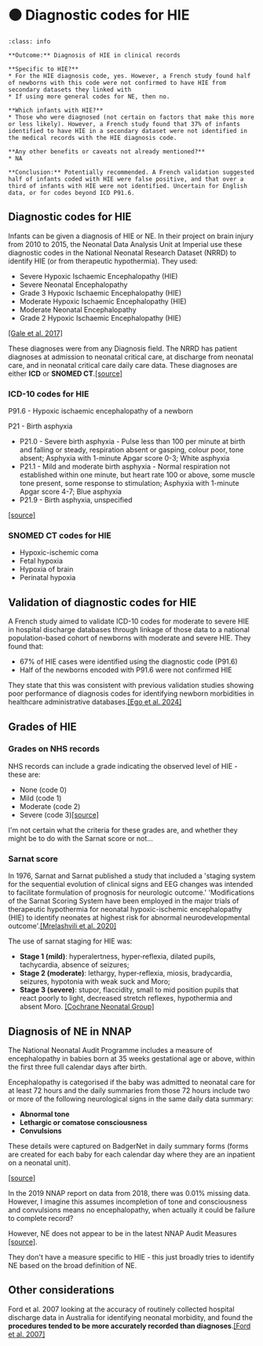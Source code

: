 # 🟠 Diagnostic codes for HIE

`````{admonition} Executive summary
:class: info

**Outcome:** Diagnosis of HIE in clinical records

**Specific to HIE?**
* For the HIE diagnosis code, yes. However, a French study found half of newborns with this code were not confirmed to have HIE from secondary datasets they linked with
* If using more general codes for NE, then no.

**Which infants with HIE?**
* Those who were diagnosed (not certain on factors that make this more or less likely). However, a French study found that 37% of infants identified to have HIE in a secondary dataset were not identified in the medical records with the HIE diagnosis code.

**Any other benefits or caveats not already mentioned?**
* NA

**Conclusion:** Potentially recommended. A French validation suggested half of infants coded with HIE were false positive, and that over a third of infants with HIE were not identified. Uncertain for English data, or for codes beyond ICD P91.6.
`````

## Diagnostic codes for HIE

Infants can be given a diagnosis of HIE or NE. In their project on brain injury from 2010 to 2015, the Neonatal Data Analysis Unit at Imperial use these diagnostic codes in the National Neonatal Research Dataset (NRRD) to identify HIE (or from therapeutic hypothermia). They used:
* Severe Hypoxic Ischaemic Encephalopathy (HIE)
* Severe Neonatal Encephalopathy
* Grade 3 Hypoxic Ischaemic Encephalopathy (HIE)
* Moderate Hypoxic Ischaemic Encephalopathy (HIE)
* Moderate Neonatal Encephalopathy
* Grade 2 Hypoxic Ischaemic Encephalopathy (HIE)

[[Gale et al. 2017]](https://assets.publishing.service.gov.uk/media/5a82446ced915d74e6236ad3/Report_on_brain_injury_occurring_during_or_soon_after_birth.pdf)

These diagnoses were from any Diagnosis field. The NRRD has patient diagnoses at admission to neonatal critical care, at discharge from neonatal care, and in neonatal critical care daily care data. These diagnoses are either **ICD** or **SNOMED CT**.[[source]](https://www.datadictionary.nhs.uk/data_sets/clinical_data_sets/national_neonatal_data_set/national_neonatal_data_set_-_episodic_and_daily_care.html)

### ICD-10 codes for HIE

P91.6 - Hypoxic ischaemic encephalopathy of a newborn

P21 - Birth asphyxia
* P21.0 - Severe birth asphyxia - Pulse less than 100 per minute at birth and falling or steady, respiration absent or gasping, colour poor, tone absent; Asphyxia with 1-minute Apgar score 0-3; White asphyxia
* P21.1 - Mild and moderate birth asphyxia - Normal respiration not established within one minute, but heart rate 100 or above, some muscle tone present, some response to stimulation; Asphyxia with 1-minute Apgar score 4-7; Blue asphyxia
* P21.9 - Birth asphyxia, unspecified

[[source]](https://icd.who.int/browse10/2019/en)

### SNOMED CT codes for HIE

* Hypoxic-ischemic coma
* Fetal hypoxia
* Hypoxia of brain
* Perinatal hypoxia

## Validation of diagnostic codes for HIE

A French study aimed to validate ICD-10 codes for moderate to severe HIE in hospital discharge databases through linkage of those data to a national population-based cohort of newborns with moderate and severe HIE. They found that:
* 67% of HIE cases were identified using the diagnostic code (P91.6)
* Half of the newborns encoded with P91.6 were not confirmed HIE

They state that this was consistent with previous validation studies showing poor performance of diagnosis codes for identifying newborn morbidities in healthcare administrative databases.[[Ego et al. 2024]](https://doi.org/10.1016/j.jpeds.2024.113950)

## Grades of HIE

### Grades on NHS records

NHS records can include a grade indicating the observed level of HIE - these are:
* None (code 0)
* Mild (code 1)
* Moderate (code 2)
* Severe (code 3)[[source]](https://www.datadictionary.nhs.uk/attributes/hypoxic_ischemic_encephalopathy_grade.html)

I'm not certain what the criteria for these grades are, and whether they might be to do with the Sarnat score or not...

### Sarnat score

In 1976, Sarnat and Sarnat published a study that included a 'staging system for the sequential evolution of clinical signs and EEG changes was intended to facilitate formulation of prognosis for neurologic outcome.' 'Modifications of the Sarnat Scoring System have been employed in the major trials of therapeutic hypothermia for neonatal hypoxic-ischemic encephalopathy (HIE) to identify neonates at highest risk for abnormal neurodevelopmental outcome'.[[Mrelashvili et al. 2020]](https://doi.org/10.1038%2Fs41390-020-01143-5)

The use of sarnat staging for HIE was:
* **Stage 1 (mild)**: hyperalertness, hyper‐reflexia, dilated pupils, tachycardia, absence of seizures;
* **Stage 2 (moderate)**: lethargy, hyper‐reflexia, miosis, bradycardia, seizures, hypotonia with weak suck and Moro;
* **Stage 3 (severe)**: stupor, flaccidity, small to mid position pupils that react poorly to light, decreased stretch reflexes, hypothermia and absent Moro. [[Cochrane Neonatal Group]](https://doi.org/10.1002%2F14651858.CD003311.pub3)

## Diagnosis of NE in NNAP

The National Neonatal Audit Programme includes a measure of encephalopathy in babies born at 35 weeks gestational age or above, within the first three full calendar days after birth.

Encephalopathy is categorised if the baby was admitted to neonatal care for at least 72 hours and the daily summaries from those 72 hours include two or more of the following neurological signs in the same daily data summary:
* **Abnormal tone**
* **Lethargic or comatose consciousness**
* **Convulsions**

These details were captured on BadgerNet in daily summary forms (forms are created for each baby for each calendar day where they are an inpatient on a neonatal unit).

[[source]](https://www.rcpch.ac.uk/sites/default/files/2019-02/NNAP%202018%20Audit%20Measures%20Guide%20v1.3%20FINAL.pdf)

In the 2019 NNAP report on data from 2018, there was 0.01% missing data. However, I imagine this assumes incompletion of tone and consciousness and convulsions means no encephalopathy, when actually it could be failure to complete record?

However, NE does not appear to be in the latest NNAP Audit Measures [[source]](https://www.rcpch.ac.uk/sites/default/files/2024-01/2024_nnap_audit_measures_guide_v1.0_0.pdf).

They don't have a measure specific to HIE - this just broadly tries to identify NE based on the broad definition of NE.

## Other considerations

Ford et al. 2007  looking at the accuracy of routinely collected hospital discharge data in Australia for identifying neonatal morbidity, and found the **procedures tended to be more accurately recorded than diagnoses**.[[Ford et al. 2007]](https://doi.org/10.1186/1472-6963-7-188)